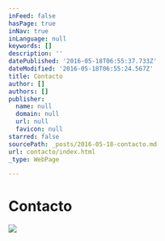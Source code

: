 ```yaml
---
inFeed: false
hasPage: true
inNav: true
inLanguage: null
keywords: []
description: ''
datePublished: '2016-05-18T06:55:37.733Z'
dateModified: '2016-05-18T06:55:24.567Z'
title: Contacto
author: []
authors: []
publisher:
  name: null
  domain: null
  url: null
  favicon: null
starred: false
sourcePath: _posts/2016-05-18-contacto.md
url: contacto/index.html
_type: WebPage

---
```

# Contacto
![](https://the-grid-user-content.s3-us-west-2.amazonaws.com/252da67a-e016-49fb-a3d1-2bf15f83057e.jpg)